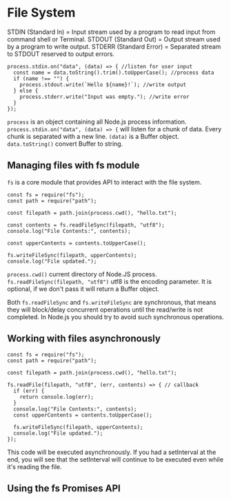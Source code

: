 # File System

STDIN (Standard In) = Input stream used by a program to read input from command shell or Terminal.
STDOUT (Standard Out) = Output stream used by a program to write output.
STDERR (Standard Error) = Separated stream to STDOUT reserved to output errors.

```
process.stdin.on("data", (data) => { //listen for user input
  const name = data.toString().trim().toUpperCase(); //process data
  if (name !== "") {
    process.stdout.write(`Hello ${name}!`); //write output
  } else {
    process.stderr.write("Input was empty."); //write error
  }
});
```

`process` is an object containing all Node.js process information.
`process.stdin.on("data", (data) => {` will listen for a chunk of data. Every chunk is separated with a new line. `(data)` is a Buffer object.
`data.toString()` convert Buffer to string.

## Managing files with fs module

`fs` is a core module that provides API to interact with the file system.

```
const fs = require("fs");
const path = require("path");

const filepath = path.join(process.cwd(), "hello.txt");

const contents = fs.readFileSync(filepath, "utf8");
console.log("File Contents:", contents);

const upperContents = contents.toUpperCase();

fs.writeFileSync(filepath, upperContents);
console.log("File updated.");
```

`process.cwd()` current directory of Node.JS process.
`fs.readFileSync(filepath, "utf8")` utf8 is the encoding parameter. It is optional, if we don't pass it will return a Buffer object.

Both `fs.readFileSync` and `fs.writeFileSync` are synchronous, that means they will block/delay concurrent operations until the read/write is not completed. In Node.js you should try to avoid such synchronous operations.

## Working with files asynchronously

```
const fs = require("fs");
const path = require("path");

const filepath = path.join(process.cwd(), "hello.txt");

fs.readFile(filepath, "utf8", (err, contents) => { // callback
  if (err) {
    return console.log(err);
  }
  console.log("File Contents:", contents);
  const upperContents = contents.toUpperCase();

  fs.writeFileSync(filepath, upperContents);
  console.log("File updated.");
});
```

This code will be executed asynchronously. If you had a setInterval at the end, you will see that the setInterval will continue to be executed even while it's reading the file.

## Using the fs Promises API
